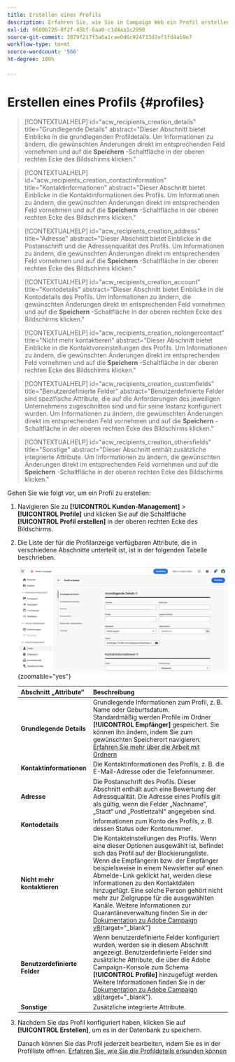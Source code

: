 ```yaml
---
title: Erstellen eines Profils
description: Erfahren Sie, wie Sie in Campaign Web ein Profil erstellen.
exl-id: 0680b726-8f2f-45bf-8aa0-c1d4aa1c2990
source-git-commit: 3879f217f3a6a1cae0d6c924733d2ef1fd4ab9e7
workflow-type: tm+mt
source-wordcount: '566'
ht-degree: 100%

---
```


# Erstellen eines Profils {#profiles}

>[!CONTEXTUALHELP]
>id="acw_recipients_creation_details"
>title="Grundlegende Details"
>abstract="Dieser Abschnitt bietet Einblicke in die grundlegenden Profildetails. Um Informationen zu ändern, die gewünschten Änderungen direkt im entsprechenden Feld vornehmen und auf die **Speichern** -Schaltfläche in der oberen rechten Ecke des Bildschirms klicken."

>[!CONTEXTUALHELP]
>id="acw_recipients_creation_contactinformation"
>title="Kontaktinformationen"
>abstract="Dieser Abschnitt bietet Einblicke in die Kontaktinformationen des Profils. Um Informationen zu ändern, die gewünschten Änderungen direkt im entsprechenden Feld vornehmen und auf die **Speichern** -Schaltfläche in der oberen rechten Ecke des Bildschirms klicken."

>[!CONTEXTUALHELP]
>id="acw_recipients_creation_address"
>title="Adresse"
>abstract="Dieser Abschnitt bietet Einblicke in die Postanschrift und die Adressenqualität des Profils. Um Informationen zu ändern, die gewünschten Änderungen direkt im entsprechenden Feld vornehmen und auf die **Speichern** -Schaltfläche in der oberen rechten Ecke des Bildschirms klicken."

>[!CONTEXTUALHELP]
>id="acw_recipients_creation_account"
>title="Kontodetails"
>abstract="Dieser Abschnitt bietet Einblicke in die Kontodetails des Profils. Um Informationen zu ändern, die gewünschten Änderungen direkt im entsprechenden Feld vornehmen und auf die **Speichern** -Schaltfläche in der oberen rechten Ecke des Bildschirms klicken."

>[!CONTEXTUALHELP]
>id="acw_recipients_creation_nolongercontact"
>title="Nicht mehr kontaktieren"
>abstract="Dieser Abschnitt bietet Einblicke in die Kontaktvoreinstellungen des Profils. Um Informationen zu ändern, die gewünschten Änderungen direkt im entsprechenden Feld vornehmen und auf die **Speichern** -Schaltfläche in der oberen rechten Ecke des Bildschirms klicken."

>[!CONTEXTUALHELP]
>id="acw_recipients_creation_customfields"
>title="Benutzerdefinierte Felder"
>abstract="Benutzerdefinierte Felder sind spezifische Attribute, die auf die Anforderungen des jeweiligen Unternehmens zugeschnitten sind und für seine Instanz konfiguriert wurden. Um Informationen zu ändern, die gewünschten Änderungen direkt im entsprechenden Feld vornehmen und auf die **Speichern** -Schaltfläche in der oberen rechten Ecke des Bildschirms klicken."

>[!CONTEXTUALHELP]
>id="acw_recipients_creation_othersfields"
>title="Sonstige"
>abstract="Dieser Abschnitt enthält zusätzliche integrierte Attribute. Um Informationen zu ändern, die gewünschten Änderungen direkt im entsprechenden Feld vornehmen und auf die **Speichern** -Schaltfläche in der oberen rechten Ecke des Bildschirms klicken."

Gehen Sie wie folgt vor, um ein Profil zu erstellen:

1. Navigieren Sie zu **[!UICONTROL Kunden-Management]** > **[!UICONTROL Profile]** und klicken Sie auf die Schaltfläche **[!UICONTROL Profil erstellen]** in der oberen rechten Ecke des Bildschirms.

1. Die Liste der für die Profilanzeige verfügbaren Attribute, die in verschiedene Abschnitte unterteilt ist, ist in der folgenden Tabelle beschrieben.

   ![](assets/create-profile.png){zoomable="yes"}

   | Abschnitt „Attribute“ | Beschreibung |
   |  ---  |  ---  |
   | **Grundlegende Details** | Grundlegende Informationen zum Profil, z. B. Name oder Geburtsdatum.<br/>Standardmäßig werden Profile im Ordner **[!UICONTROL Empfänger]** gespeichert. Sie können ihn ändern, indem Sie zum gewünschten Speicherort navigieren. [Erfahren Sie mehr über die Arbeit mit Ordnern](../get-started/permissions.md#folders) |
   | **Kontaktinformationen** | Die Kontaktinformationen des Profils, z. B. die E-Mail-Adresse oder die Telefonnummer. |
   | **Adresse** | Die Postanschrift des Profils. Dieser Abschnitt enthält auch eine Bewertung der Adressqualität. Die Adresse eines Profils gilt als gültig, wenn die Felder „Nachname“, „Stadt“ und „Postleitzahl“ angegeben sind. |
   | **Kontodetails** | Informationen zum Konto des Profils, z. B. dessen Status oder Kontonummer. |
   | **Nicht mehr kontaktieren** | Die Kontakteinstellungen des Profils. Wenn eine dieser Optionen ausgewählt ist, befindet sich das Profil auf der Blockierungsliste.<br/>Wenn die Empfängerin bzw. der Empfänger beispielsweise in einem Newsletter auf einen Abmelde-Link geklickt hat, werden diese Informationen zu den Kontaktdaten hinzugefügt. Eine solche Person gehört nicht mehr zur Zielgruppe für die ausgewählten Kanäle. Weitere Informationen zur Quarantäneverwaltung finden Sie in der [Dokumentation zu Adobe Campaign v8](https://experienceleague.adobe.com/docs/campaign/campaign-v8/send/failures/quarantines.html?lang=de){target="_blank"} |
   | **Benutzerdefinierte Felder** | Wenn benutzerdefinierte Felder konfiguriert wurden, werden sie in diesem Abschnitt angezeigt. Benutzerdefinierte Felder sind zusätzliche Attribute, die über die Adobe Campaign-Konsole zum Schema **[!UICONTROL Profile]** hinzugefügt werden. Weitere Informationen finden Sie in der [Dokumentation zu Adobe Campaign v8](https://experienceleague.adobe.com/docs/campaign/campaign-v8/developer/shemas-forms/extend-schema.html?lang=de){target="_blank"}. |
   | **Sonstige** | Zusätzliche integrierte Attribute. |

1. Nachdem Sie das Profil konfiguriert haben, klicken Sie auf **[!UICONTROL Erstellen]**, um es in der Datenbank zu speichern.

   Danach können Sie das Profil jederzeit bearbeiten, indem Sie es in der Profilliste öffnen. [Erfahren Sie, wie Sie die Profildetails erkunden können](profile-view.md)
